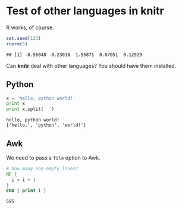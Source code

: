 # Test of other languages in knitr

R works, of course.



```r
set.seed(123)
rnorm(5)
```



```
## [1] -0.56048 -0.23018  1.55871  0.07051  0.12929
```




Can **knitr** deal with other languages? You should have them installed.

## Python

```python
x = 'hello, python world!'
print x
print x.split(' ')
```
```
hello, python world!
['hello,', 'python', 'world!']
```


## Awk

We need to pass a `file` option to Awk.

```awk
# how many non-empty lines?
NF {
  i = i + 1
}
END { print i }
```
```
595
```

